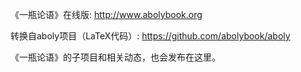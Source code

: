 《一瓶论语》在线版: http://www.abolybook.org

转换自aboly项目（LaTeX代码）: https://github.com/abolybook/aboly

《一瓶论语》的子项目和相关动态，也会发布在这里。
